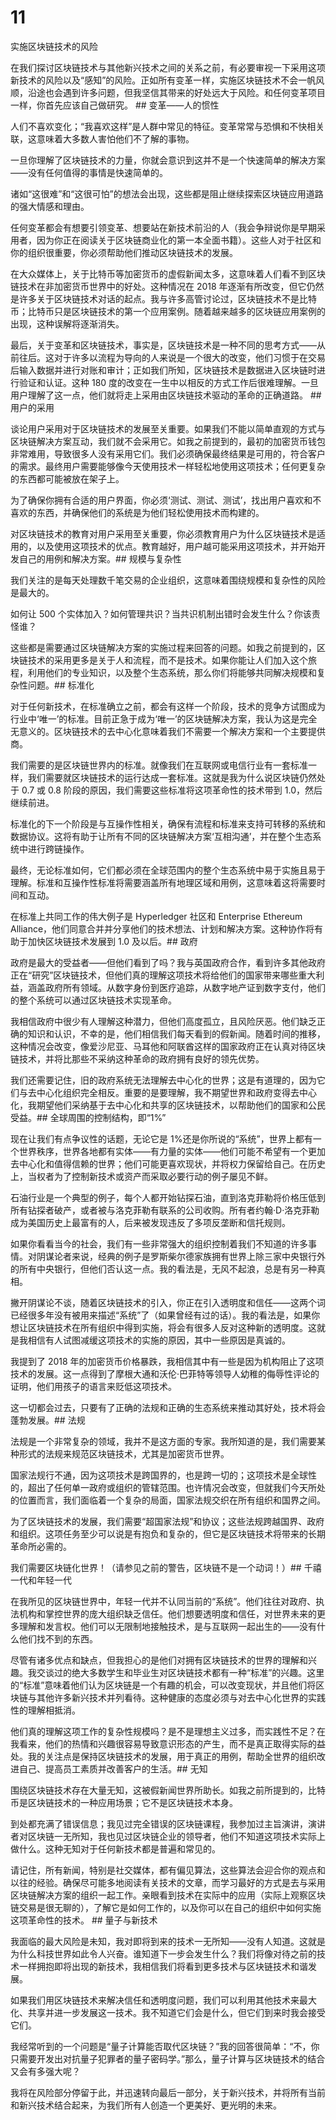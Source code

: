 # 11

实施区块链技术的风险

在我们探讨区块链技术与其他新兴技术之间的关系之前，有必要审视一下采用这项新技术的风险以及“感知”的风险。正如所有变革一样，实施区块链技术不会一帆风顺，沿途也会遇到许多问题，但我坚信其带来的好处远大于风险。和任何变革项目一样，你首先应该自己做研究。  ## 变革——人的惯性

人们不喜欢变化；“我喜欢这样”是人群中常见的特征。变革常常与恐惧和不快相关联，这意味着大多数人害怕他们不了解的事物。

一旦你理解了区块链技术的力量，你就会意识到这并不是一个快速简单的解决方案——没有任何值得的事情是快速简单的。

诸如“这很难”和“这很可怕”的想法会出现，这些都是阻止继续探索区块链应用道路的强大情感和理由。

任何变革都会有想要引领变革、想要站在新技术前沿的人（我会争辩说你是早期采用者，因为你正在阅读关于区块链商业化的第一本全面书籍）。这些人对于社区和你的组织很重要，你必须帮助他们推动区块链技术的发展。

在大众媒体上，关于比特币等加密货币的虚假新闻太多，这意味着人们看不到区块链技术在非加密货币世界中的好处。这种情况在 2018 年逐渐有所改变，但它仍然是许多关于区块链技术对话的起点。我与许多高管讨论过，区块链技术不是比特币；比特币只是区块链技术的第一个应用案例。随着越来越多的区块链应用案例的出现，这种误解将逐渐消失。

最后，关于变革和区块链技术，事实是，区块链技术是一种不同的思考方式——从前往后。这对于许多以流程为导向的人来说是一个很大的改变，他们习惯于在交易后输入数据并进行对账和审计；正如我们所知，区块链技术是数据进入区块链时进行验证和认证。这种 180 度的改变在一生中以相反的方式工作后很难理解。一旦用户理解了这一点，他们就将走上采用由区块链技术驱动的革命的正确道路。  ## 用户的采用

谈论用户采用对于区块链技术的发展至关重要。如果我们不能以简单直观的方式与区块链解决方案互动，我们就不会采用它。如我之前提到的，最初的加密货币钱包非常难用，导致很多人没有采用它们。我们必须确保最终结果是可用的，符合客户的需求。最终用户需要能够像今天使用技术一样轻松地使用这项技术；任何更复杂的东西都可能被放在架子上。

为了确保你拥有合适的用户界面，你必须‘测试、测试、测试’，找出用户喜欢和不喜欢的东西，并确保他们的系统是为他们轻松使用技术而构建的。

对区块链技术的教育对用户采用至关重要，你必须教育用户为什么区块链技术是适用的，以及使用这项技术的优点。教育越好，用户越可能采用这项技术，并开始开发自己的用例和解决方案。## 规模与复杂性

我们关注的是每天处理数千笔交易的企业组织，这意味着围绕规模和复杂性的风险是最大的。

如何让 500 个实体加入？如何管理共识？当共识机制出错时会发生什么？你该责怪谁？

这些都是需要通过区块链解决方案的实施过程来回答的问题。如我之前提到的，区块链技术的采用更多是关于人和流程，而不是技术。如果你能让人们加入这个旅程，利用他们的专业知识，以及整个生态系统，那么你们将能够共同解决规模和复杂性问题。## 标准化

对于任何新技术，在标准确立之前，都会有这样一个阶段，技术的竞争方试图成为行业中‘唯一’的标准。目前正急于成为‘唯一’的区块链解决方案，我认为这是完全无意义的。区块链技术的去中心化意味着我们不需要一个解决方案和一个主要提供商。

我们需要的是区块链世界内的标准。就像我们在互联网或电信行业有一套标准一样，我们需要就区块链技术的运行达成一套标准。这就是我为什么说区块链仍然处于 0.7 或 0.8 阶段的原因，我们需要这些标准将这项革命性的技术带到 1.0，然后继续前进。

标准化的下一个阶段是与互操作性相关，确保有流程和标准来支持可转移的系统和数据协议。这将有助于让所有不同的区块链解决方案‘互相沟通’，并在整个生态系统中进行跨链操作。

最终，无论标准如何，它们都必须在全球范围内的整个生态系统中易于实施且易于理解。标准和互操作性标准将需要涵盖所有地理区域和用例，这意味着这将需要时间和互动。

在标准上共同工作的伟大例子是 Hyperledger 社区和 Enterprise Ethereum Alliance，他们同意合并并分享他们的技术想法、计划和解决方案。这种协作将有助于加快区块链技术发展到 1.0 及以后。## 政府

政府是最大的受益者——但他们看到了吗？我与英国政府合作，看到许多其他政府正在“研究”区块链技术，但他们真的理解这项技术将给他们的国家带来哪些重大利益，涵盖政府所有领域。从数字身份到医疗追踪，从数字地产证到数字支付，他们的整个系统可以通过区块链技术实现革命。

我相信政府中很少有人理解这种潜力，但他们高度孤立，且风险厌恶。他们缺乏正确的知识和认识，不幸的是，他们相信我们每天看到的假新闻。随着时间的推移，这种情况会改变，像爱沙尼亚、马耳他和阿联酋这样的国家政府正在认真对待区块链技术，并将比那些不采纳这种革命的政府拥有良好的领先优势。

我们还需要记住，旧的政府系统无法理解去中心化的世界；这是有道理的，因为它们与去中心化组织完全相反。重要的是要理解，我不期望世界和政府变得去中心化，我期望他们采纳基于去中心化和共享的区块链技术，以帮助他们的国家和公民受益。## 全球周围的控制结构，即“1%”

现在让我们有点争议性的话题，无论它是 1%还是你所说的“系统”，世界上都有一个世界秩序，世界各地都有实体——有力量的实体——他们可能不希望有一个更加去中心化和值得信赖的世界；他们可能更喜欢现状，并将权力保留给自己。在历史上，当权者为了控制新技术或资产而采取必要行动的例子屡见不鲜。

石油行业是一个典型的例子，每个人都开始钻探石油，直到洛克菲勒将价格压低到所有钻探者破产，或者被与洛克菲勒有联系的公司收购。所有者约翰·D·洛克菲勒成为美国历史上最富有的人，后来被发现违反了多项反垄断和信托规则。

如果你看看当今的社会，我们有一些非常强大的组织控制着我们不知道的许多事情。对阴谋论者来说，经典的例子是罗斯柴尔德家族拥有世界上除三家中央银行外的所有中央银行，但他们否认这一点。我的看法是，无风不起浪，总是有另一种真相。

撇开阴谋论不谈，随着区块链技术的引入，你正在引入透明度和信任——这两个词已经很多年没有被用来描述“系统”了（如果曾经有过的话）。我的看法是，如果你想让区块链技术在所有组织中得到实施，将会有很多人反对这种新的透明度。这就是我相信有人试图减缓这项技术的实施的原因，其中一些原因是真诚的。

我提到了 2018 年的加密货币价格暴跌，我相信其中有一些是因为机构阻止了这项技术的发展。这一点得到了摩根大通和沃伦·巴菲特等领导人幼稚的侮辱性评论的证明，他们用孩子的语言来贬低这项技术。

这一切都会过去，只要有了正确的法规和正确的生态系统来推动其好处，技术将会蓬勃发展。## 法规

法规是一个非常复杂的领域，我并不是这方面的专家。我所知道的是，我们需要某种形式的法规来规范区块链技术，尤其是加密货币世界。

国家法规行不通，因为这项技术是跨国界的，也是跨一切的；这项技术是全球性的，超出了任何单一政府或组织的管辖范围。也许情况会改变，但就我们今天所处的位置而言，我们面临着一个复杂的局面，国家法规交织在所有组织和国界之间。

为了区块链技术的发展，我们需要“超国家法规”和协议；这些法规跨越国界、政府和组织。这项任务至少可以说是有抱负和复杂的，但它是区块链技术将带来的长期革命所必需的。

我们需要区块链化世界！（请参见之前的警告，区块链不是一个动词！）## 千禧一代和年轻一代

在我所见的区块链世界中，年轻一代并不认同当前的“系统”。他们往往对政府、执法机构和掌控世界的庞大组织缺乏信任。他们想要透明度和信任，对世界未来的更多理解和发言权。他们可以无限制地接触技术，是与互联网一起出生的——没有什么他们找不到的东西。

尽管有诸多优点和缺点，但我担心的是他们对拥有区块链技术的世界的理解和兴趣。我交谈过的绝大多数学生和毕业生对区块链技术都有一种“标准”的兴趣。这里的“标准”意味着他们认为区块链是一个有趣的机会，可以改变现状，并且他们将区块链与其他许多新兴技术并列看待。这种健康的态度必须与对去中心化世界的实践性的理解相抵消。

他们真的理解这项工作的复杂性规模吗？是不是理想主义过多，而实践性不足？在我看来，他们的热情和兴趣很容易导致意识形态的产生，而不是真正取得实际的益处。我的关注点是保持区块链技术的发展，用于真正的用例，帮助全世界的组织改进自己、提高员工素质并改善客户的生活。## 无知

围绕区块链技术存在大量无知，这被假新闻世界所助长。如我之前所提到的，比特币是区块链技术的一种应用场景；它不是区块链技术本身。

到处都充满了错误信息；我见过完全错误的区块链课程，我参加过主旨演讲，演讲者对区块链一无所知，我也见过区块链企业的领导者，他们不知道这项技术实际上做什么。这种无知对于任何新技术都是普遍和常见的。

请记住，所有新闻，特别是社交媒体，都有偏见算法，这些算法会迎合你的观点和以往的经验。确保尽可能多地阅读有关技术的文章，而学习最好的方式是去与采用区块链解决方案的组织一起工作。亲眼看到技术在实际中的应用（实际上观察区块链交易是很无聊的），了解它是如何工作的，以及你可以在自己的组织中如何实施这项革命性的技术。  ## 量子与新技术

我面临的最大风险是未知，我对即将到来的技术一无所知——没有人知道。这就是为什么科技世界如此令人兴奋。谁知道下一步会发生什么？我们将像对待之前的技术一样拥抱即将出现的新技术，我相信我们将看到更多技术与区块链技术和谐发展。

如果我们用区块链技术来解决信任和透明度问题，我们可以利用其他技术来最大化、共享并进一步发展这一技术。我不知道它们会是什么，但它们到来时我会接受它们。

我经常听到的一个问题是“量子计算能否取代区块链？”我的回答很简单：“不，你只需要开发出对抗量子犯罪者的量子密码学。”那么，量子计算与区块链技术的结合又会有多强大呢？

我将在风险部分停留于此，并迅速转向最后一部分，关于新兴技术，并将所有当前和新兴技术结合起来，为我们所有人创造一个更美好、更光明的未来。
